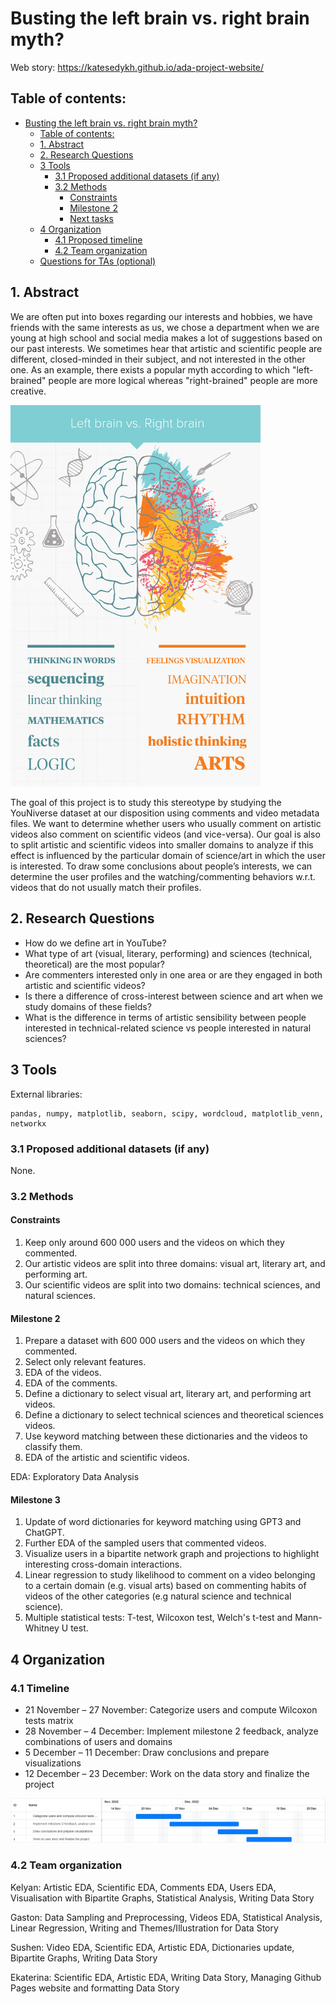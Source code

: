 # Busting the left brain vs. right brain myth?
Web story: https://katesedykh.github.io/ada-project-website/
## Table of contents:
- [Busting the left brain vs. right brain myth?](#busting-the-left-brain-vs-right-brain-myth)
  - [Table of contents:](#table-of-contents)
  - [1. Abstract](#1-abstract)
  - [2. Research Questions](#2-research-questions)
  - [3 Tools](#3-tools)
    - [3.1 Proposed additional datasets (if any)](#31-proposed-additional-datasets-if-any)
    - [3.2 Methods](#32-methods)
      - [Constraints](#constraints)
      - [Milestone 2](#milestone-2)
      - [Next tasks](#next-tasks)
  - [4 Organization](#4-organization)
    - [4.1 Proposed timeline](#41-proposed-timeline)
    - [4.2 Team organization](#42-team-organization)
  - [Questions for TAs (optional)](#questions-for-tas-optional)


## 1. Abstract
We are often put into boxes regarding our interests and hobbies, we have friends with the same interests as us, we chose a department when we are young at high school and social media makes a lot of suggestions based on our past interests. We sometimes hear that artistic and scientific people are different, closed-minded in their subject, and not interested in the other one. As an example, there exists a popular myth according to which "left-brained" people are more logical whereas "right-brained" people are more creative.

<img src="images/leftbrain-rightbrain.jpg" alt="drawing" width="400"/>

The goal of this project is to study this stereotype by studying the YouNiverse dataset at our disposition using comments and video metadata files. We want to determine whether users who usually comment on artistic videos also comment on scientific videos (and vice-versa). Our goal is also to split artistic and scientific videos into smaller domains to analyze if this effect is influenced by the particular domain of science/art in which the user is interested. To draw some conclusions about people’s interests, we can determine the user profiles and the watching/commenting behaviors w.r.t. videos that do not usually match their profiles.


## 2. Research Questions
- How do we define art in YouTube?
- What type of art (visual, literary, performing) and sciences (technical, theoretical) are the most popular?
- Are commenters interested only in one area or are they engaged in both artistic and scientific videos?
- Is there a difference of cross-interest between science and art when we study domains of these fields?
- What is the difference in terms of artistic sensibility between people interested in technical-related science vs people interested in natural sciences?

## 3 Tools
External libraries:
```
pandas, numpy, matplotlib, seaborn, scipy, wordcloud, matplotlib_venn, networkx
```

### 3.1 Proposed additional datasets (if any)

None.

### 3.2 Methods

#### Constraints  
1.  Keep only around 600 000 users and the videos on which they commented.
2.  Our artistic videos are split into three domains: visual art, literary art, and performing art.
3.  Our scientific videos are split into two domains: technical sciences, and natural sciences.

#### Milestone 2
1.  Prepare a dataset with 600 000 users and the videos on which they commented.
2.  Select only relevant features.
3.  EDA of the videos.
4.  EDA of the comments.
5.  Define a dictionary to select visual art, literary art, and performing art videos.
6.  Define a dictionary to select technical sciences and theoretical sciences videos.
7.  Use keyword matching between these dictionaries and the videos to classify them.
8.  EDA of the artistic and scientific videos.

EDA: Exploratory Data Analysis

#### Milestone 3
1. Update of word dictionaries for keyword matching using GPT3 and ChatGPT.
2. Further EDA of the sampled users that commented videos.
3. Visualize users in a bipartite network graph and projections to highlight interesting cross-domain interactions.
4. Linear regression to study likelihood to comment on a video belonging to a certain domain (e.g. visual arts) based on commenting habits of videos of the other categories (e.g natural science and technical science).
5. Multiple statistical tests: T-test, Wilcoxon test, Welch's t-test and Mann-Whitney U test.

## 4 Organization
### 4.1 Timeline
* 21 November – 27 November: Categorize users and compute Wilcoxon tests matrix
* 28 November – 4 December: Implement milestone 2 feedback, analyze combinations of users and domains 
* 5 December – 11 December: Draw conclusions and prepare visualizations
* 12 December – 23 December: Work on the data story and finalize the project

![gantt](images/gantt_chart.png)
  
### 4.2 Team organization

Kelyan: Artistic EDA, Scientific EDA, Comments EDA, Users EDA, Visualisation with Bipartite Graphs, Statistical Analysis, Writing Data Story

Gaston: Data Sampling and Preprocessing, Videos EDA, Statistical Analysis, Linear Regression, Writing and Themes/Illustration for Data Story

Sushen: Video EDA, Scientific EDA, Artistic EDA, Dictionaries update, Bipartite Graphs, Writing Data Story

Ekaterina: Scientific EDA, Artistic EDA, Writing Data Story, Managing Github Pages website and formatting Data Story
